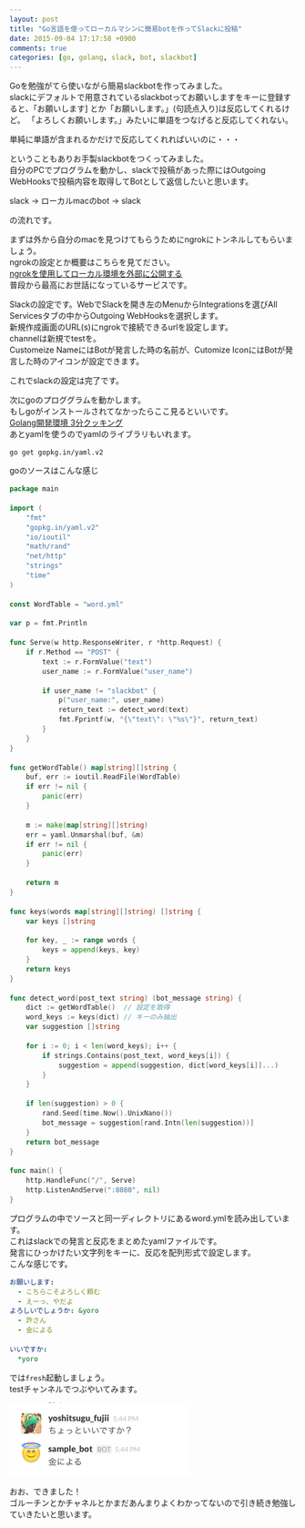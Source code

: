 ```yaml
---
layout: post
title: "Go言語を使ってローカルマシンに簡易botを作ってSlackに投稿"
date: 2015-09-04 17:17:58 +0900
comments: true
categories: [go, golang, slack, bot, slackbot]
---
```


Goを勉強がてら使いながら簡易slackbotを作ってみました。  
slackにデフォルトで用意されているslackbotってお願いしますをキーに登録すると、「お願いします]
とか「お願いします。」(句読点入り)は反応してくれるけど。 「よろしくお願いします。」みたいに単語をつなげると反応してくれない。  
  
単純に単語が含まれるかだけで反応してくれればいいのに・・・  
  
ということもありお手製slackbotをつくってみました。  
自分のPCでプログラムを動かし、slackで投稿があった際にはOutgoing WebHooksで投稿内容を取得してBotとして返信したいと思います。  
  
slack → ローカルmacのbot → slack  
  
の流れです。  
<!-- more -->
  
まずは外から自分のmacを見つけてもらうためにngrokにトンネルしてもらいましょう。  
ngrokの設定とか概要はこちらを見てださい。  
[ngrokを使用してローカル環境を外部に公開する](http://qiita.com/kitaro729/items/44214f9f81d3ebda58bd)  
普段から最高にお世話になっているサービスです。  
  
Slackの設定です。WebでSlackを開き左のMenuからIntegrationsを選びAll Servicesタブの中からOutgoing WebHooksを選択します。  
新規作成画面のURL(s)にngrokで接続できるurlを設定します。  
channelは新規でtestを。  
Customeize NameにはBotが発言した時の名前が、Cutomize IconにはBotが発言した時のアイコンが設定できます。  
  
これでslackの設定は完了です。  
  
次にgoのプロググラムを動かします。  
もしgoがインストールされてなかったらここ見るといいです。  
[Golang開発環境 3分クッキング](http://qiita.com/morisuke/items/ce04479c1b26d83f4fe3)  
あとyamlを使うのでyamlのライブラリもいれます。  
  
```
go get gopkg.in/yaml.v2
```
  
goのソースはこんな感じ
```go
package main

import (
	"fmt"
	"gopkg.in/yaml.v2"
	"io/ioutil"
	"math/rand"
	"net/http"
	"strings"
	"time"
)

const WordTable = "word.yml"

var p = fmt.Println

func Serve(w http.ResponseWriter, r *http.Request) {
	if r.Method == "POST" {
		text := r.FormValue("text")
		user_name := r.FormValue("user_name")

		if user_name != "slackbot" {
			p("user_name:", user_name)
			return_text := detect_word(text)
			fmt.Fprintf(w, "{\"text\": \"%s\"}", return_text)
		}
	}
}

func getWordTable() map[string][]string {
	buf, err := ioutil.ReadFile(WordTable)
	if err != nil {
		panic(err)
	}

	m := make(map[string][]string)
	err = yaml.Unmarshal(buf, &m)
	if err != nil {
		panic(err)
	}

	return m
}

func keys(words map[string][]string) []string {
	var keys []string

	for key, _ := range words {
		keys = append(keys, key)
	}
	return keys
}

func detect_word(post_text string) (bot_message string) {
	dict := getWordTable()  // 設定を取得
	word_keys := keys(dict) // キーのみ抽出
	var suggestion []string

	for i := 0; i < len(word_keys); i++ {
		if strings.Contains(post_text, word_keys[i]) {
			suggestion = append(suggestion, dict[word_keys[i]]...)
		}
	}

	if len(suggestion) > 0 {
		rand.Seed(time.Now().UnixNano())
		bot_message = suggestion[rand.Intn(len(suggestion))]
	}
	return bot_message
}

func main() {
	http.HandleFunc("/", Serve)
	http.ListenAndServe(":8080", nil)
}
```
  
プログラムの中でソースと同一ディレクトリにあるword.ymlを読み出しています。  
これはslackでの発言と反応をまとめたyamlファイルです。  
発言にひっかけたい文字列をキーに、反応を配列形式で設定します。  
こんな感じです。  
  
```yaml
お願いします:
  - こちらこそよろしく頼む
  - えーっ、やだよ
よろしいでしょうか: &yoro
  - 許さん
  - 金による

いいですか:
  *yoro
```
  
では`fresh`起動しましょう。  
testチャンネルでつぶやいてみます。  
  
![slackbot](/images/blog/2015-09-04.png) 
  
おお、できました！  
ゴルーチンとかチャネルとかまだあんまりよくわかってないので引き続き勉強していきたいと思います。

